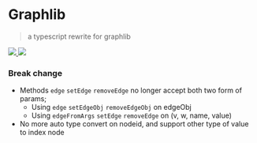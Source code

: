 # Graphlib

> a typescript rewrite for graphlib

<a href="https://github.com/mxz96102/new-graphlib/actions">
  <img src="https://img.shields.io/github/workflow/status/mxz96102/new-graphlib/Node.js%20CI?style=flat-square" />
</a>

<img src="https://img.shields.io/codecov/c/github/mxz96102/new-graphlib" />

### Break change

- Methods `edge` `setEdge` `removeEdge` no longer accept both two form of params;
  - Using `edge` `setEdgeObj` `removeEdgeObj` on edgeObj
  - Using `edgeFromArgs` `setEdge` `removeEdge` on (v, w, name, value)
- No more auto type convert on nodeid, and support other type of value to index node
